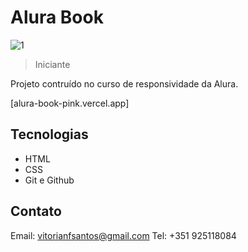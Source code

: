 # Alura Book

![1](https://github.com/vitorianfonseca/AluraBook/assets/113269524/6ee6dd2d-a832-4deb-80a5-8d862bd26ab7)

> Iniciante

Projeto contruído no curso de responsividade da Alura.

[alura-book-pink.vercel.app]

## Tecnologias

- HTML
- CSS
- Git e Github

## Contato

Email: vitorianfsantos@gmail.com
Tel: +351 925118084
